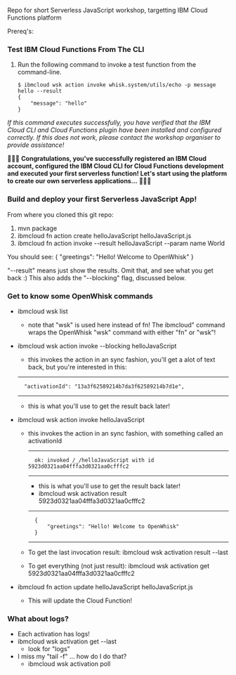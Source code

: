 Repo for short Serverless JavaScript workshop, targetting IBM Cloud Functions platform

Prereq's:


### Test IBM Cloud Functions From The CLI

1. Run the following command to invoke a test function from the command-line.

   ```
   $ ibmcloud wsk action invoke whisk.system/utils/echo -p message hello --result
   {
       "message": "hello"
   }
   ```

*If this command executes successfully, you have verified that the IBM Cloud CLI and Cloud Functions plugin have been installed and configured correctly. If this does not work, please contact the workshop organiser to provide assistance!*

🎉🎉🎉 **Congratulations, you've successfully registered an IBM Cloud account, configured the IBM Cloud CLI for Cloud Functions development and executed your first serverless function! Let's start using the platform to create our own serverless applications…** 🎉🎉🎉

### Build and deploy your first Serverless JavaScript App!

From where you cloned this git repo:
1. mvn package  
2. ibmcloud fn action create helloJavaScript helloJavaScript.js
3. ibmcloud fn action invoke --result helloJavaScript --param name World

You should see:
{
    "greetings": "Hello! Welcome to OpenWhisk"
}

"--result" means just show the results. Omit that, and see what you get back :)
This also adds the "--blocking" flag, discussed below.

### Get to know some OpenWhisk commands

* ibmcloud wsk list
    * note that "wsk" is used here instead of fn! The ibmcloud" command wraps the OpenWhisk "wsk" command with either "fn" or "wsk"!
* ibmcloud wsk action invoke --blocking helloJavaScript
    * this invokes the action in an sync fashion, you'll get a alot of text back, but you're interested in this:
    ***
        "activationId": "13a3f62589214b7da3f62589214b7d1e",
    ***
    * this is what you'll use to get the result back later!
* ibmcloud wsk action invoke helloJavaScript
    * this invokes the action in an sync fashion, with something called an activationId
        ***
            ok: invoked /_/helloJavaScript with id 5923d0321aa04fffa3d0321aa0cfffc2
        ***
        * this is what you'll use to get the result back later!
        * ibmcloud wsk activation result 5923d0321aa04fffa3d0321aa0cfffc2
        ***
                        
            {
                "greetings": "Hello! Welcome to OpenWhisk"
            }
        ***        
    * To  get the last invocation result: ibmcloud wsk activation result --last
    * To get everything (not just result): ibmcloud wsk activation get 5923d0321aa04fffa3d0321aa0cfffc2

    
* ibmcloud fn action update helloJavaScript helloJavaScript.js
    * This will update the Cloud Function!              

### What about logs?

* Each activation has logs!
* ibmcloud wsk activation get --last
    * look for  "logs"
* I miss my "tail -f" ... how do I do that?
    * ibmcloud wsk activation poll
    
